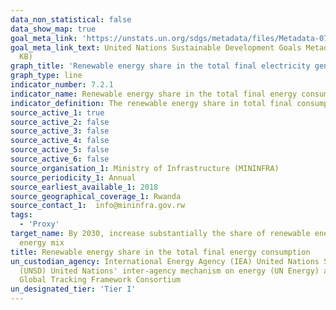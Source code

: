 ```yaml
---
data_non_statistical: false
data_show_map: true
goal_meta_link: 'https://unstats.un.org/sdgs/metadata/files/Metadata-07-02-01.pdf '
goal_meta_link_text: United Nations Sustainable Development Goals Metadata (PDF 216
  KB)
graph_title: 'Renewable energy share in the total final electricity generation'
graph_type: line
indicator_number: 7.2.1
indicator_name: Renewable energy share in the total final energy consumption
indicator_definition: The renewable energy share in total final consumption is the percentage of final consumption of energy that is derived from renewable resources. 
source_active_1: true
source_active_2: false
source_active_3: false
source_active_4: false
source_active_5: false
source_active_6: false
source_organisation_1: Ministry of Infrastructure (MININFRA)
source_periodicity_1: Annual
source_earliest_available_1: 2018
source_geographical_coverage_1: Rwanda
source_contact_1:  info@mininfra.gov.rw
tags:
  - 'Proxy'
target_name: By 2030, increase substantially the share of renewable energy in the global
  energy mix
title: Renewable energy share in the total final energy consumption
un_custodian_agency: International Energy Agency (IEA) United Nations Statistics Division
  (UNSD) United Nations' inter-agency mechanism on energy (UN Energy) and the SE4ALL
  Global Tracking Framework Consortium
un_designated_tier: 'Tier I'
---
```

